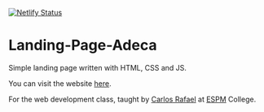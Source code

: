[![Netlify Status](https://api.netlify.com/api/v1/badges/ecf3e4c2-e798-40e7-bdfc-b498868b02ea/deploy-status)](https://app.netlify.com/sites/adeca-landing-page/deploys)

# Landing-Page-Adeca

Simple landing page written with HTML, CSS and JS.

You can visit the website [here](https://adeca-landing-page.netlify.app).

For the web development class, taught by [Carlos Rafael](https://github.com/carlosrafaelgn) at [ESPM](https://github.com/tech-espm) College.
